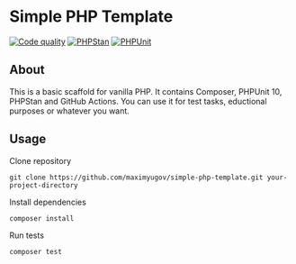 # Simple PHP Template

[![Code quality](https://github.com/maximyugov/virtual-hosting-deploy/actions/workflows/phpmd.yml/badge.svg)](https://github.com/maximyugov/virtual-hosting-deploy/actions/workflows/phpmd.yml)
[![PHPStan](https://github.com/maximyugov/simple-php-template/actions/workflows/phpstan.yml/badge.svg)](https://github.com/maximyugov/simple-php-template/actions/workflows/phpstan.yml)
[![PHPUnit](https://github.com/maximyugov/simple-php-template/actions/workflows/phpunit.yml/badge.svg)](https://github.com/maximyugov/simple-php-template/actions/workflows/phpunit.yml)

## About

This is a basic scaffold for vanilla PHP. It contains Composer, PHPUnit 10, PHPStan and GitHub Actions. You can use it for test tasks, eductional purposes or whatever you want.

## Usage

Clone repository

`git clone https://github.com/maximyugov/simple-php-template.git your-project-directory`

Install dependencies

`composer install`

Run tests

`composer test`